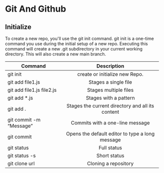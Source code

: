 # Git And Github

## Initialize
To create a new repo, you'll use the git init command. git init is a one-time command you use during the initial setup of a new repo. Executing this command will create a new .git subdirectory in your current working directory. This will also create a new main branch.


| Command        | Description         
| ------------- |:-------------:
|git init | create or initialize new Repo.
|git add file1.js           | Stages a single file
|git add file1.js file2.js  | Stages multiple files
|git add *.js               | Stages with a pattern
|git add .                  | Stages the current directory and all its content
|git commit -m “Message” | Commits with a one-line message
|git commit              | Opens the default editor to type a long message
|git status       | Full status
|git status -s    | Short status
|git clone url | Cloning a repository